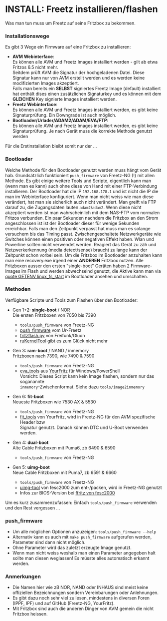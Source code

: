 # INSTALL: Freetz installieren/flashen
Was man tun muss um Freetz auf seine Fritzbox zu bekommen.

### Installationswege
Es gibt 3 Wege ein Firmware auf eine Fritzbox zu installieren:
 * __AVM Webinterface__:<br>
   Es können alle AVM und Freetz Images installiert werden - gilt ab etwa Fritzos 6.5 nicht mehr.<br>
   Seitdem prüft AVM die Signatur der hochgeladenen Datei. Diese Signatur kann nur von AVM erstellt werden und es werden keine modifizierten Images akzeptiert.<br>
   Falls man bereits ein __SELBST__ signiertes Freetz Image (default) installiert hat enthält dises einen zusätzlichen Signaturkey und es können mit dem __GLEICHEN__ Key signierte Images installiert werden.<br>
 * __Freetz Webinterface__:<br>
   Es können alle AVM und Freetz Images installiert werden, es gibt keine Signaturprüfung. Ein Downgrade ist auch möglich.<br>
 * __Bootloader/Urlader/ADAM2/ADAM/EVA/FTP__:<br>
   Es können alle AVM und Freetz Images installiert werden, es gibt keine Signaturprüfung. Je nach Gerät muss die korrekte Methode genutzt werden<br>

Für die Erstinstallation bleibt somit nur der ...

### Bootloader
Welche Methode für den Bootloader genutzt werden muss hängt vom Gerät hab.
Grundsätzlich funktioniert `push_firmware` von Freetz-NG (!) mit allen Methode.
Es gibt einige weitere Tools und Scripte, eigentlich kann man (wenn man es kann) auch ohne diese von Hand mit einer FTP-Verbindung installieren.
Der Bootloader hat die IP `192.168.178.1` und ist nicht die IP die man im Webinterface konfiguriert.
Wenn man nicht weiss wie man diese verändert, hat man sie sicherlich auch nicht verändert.
Man greift via FTP darauf zu, die Zugangsdaten lauten `adam2`/`adam2`. Wenn diese nicht akzeptiert werden ist man wahrscheinlich mit dem NAS-FTP vom normalen Fritzos verbunden.
Ein paar Sekunden nachdem die Fritzbox an den Strom angeschlossen ist ist der Bootloader dieser für wenige Sekunden erreichbar.
Falls man den Zeitpunkt verpasst hat muss man es solange versuchern bis das Timing passt.
Zwischengeschaltete Netzwerkgeräte wie Switches können einen positiven oder negativen Effekt haben. Wlan und Powerline sollten nicht verwendet werden.
Reagiert das Gerät zu zäh und Netzwerkerkennung (media detect/sense) braucht zu lange kann der Zeitpunkt schon vorbei sein.
Um die Fritzbox im Bootloader anzuhalten kann man eine recovery.exe irgend einer __ANDEREN__ Fritzbox nutzen.
Alle Fritzboxen ausser den ersten "single-boot" Geräten haben 2 Firmware-Images im Flash und werden abwechselnd genutzt,
die Aktive kann man via [quote GETENV linux_fs_start](https://github.com/PeterPawn/modfs/blob/master/BOOTSELECTION.ger) im Bootloader ansehen und umschalten.

### Methoden
Verfügbare Scripte und Tools zum Flashen über den Bootloader:

 * Gen 1+2: __single-boot__<a id='single'></a> / NOR<br>
   Die ersten Fritzboxen von 7050 bis 7390
    - `tools/push_firmware` von Freetz-NG
    - [push_firmware](https://www.freetz.org) vom Ur-Freetz
    - [fritzflash.py](https://fritz-tools.readthedocs.io) von Freifunk/Gluon
    - [ruKernelTool](http://rukerneltool.rainerullrich.de/) gibt es zum Glück nicht mehr
 
 * Gen 3: __ram-boot__<a id='ram'></a> / NAND / inmemory<br>
   Fritzboxen nach 7390, wie 7490 & 7590
    - `tools/push_firmware` von Freetz-NG
    - [eva_tools](http://www.yourfritz.de/desc-eva) aus [YourFritz](https://github.com/PeterPawn/YourFritz/tree/main/eva_tools) für Windows/PowerShell<br>
      Vorsicht: Dieses Script kann kein Image flashen, sondern nur das soganannte <br>`inmemory`-Zwischenformat. Siehe dazu `tools/image2inmemory`

 * Gen 6: __fit-boot__<a id='fit'></a><br>
   Neueste Fritzboxen wie 7530 AX & 5530
    - `tools/push_firmware` von Freetz-NG
    - [fit_tools](https://github.com/PeterPawn/YourFritz/tree/main/fit_tools) von YourFritz,
      wird in Freetz-NG für den AVM spezifische Header bzw<br>Signatur genutzt. Danach können DTC und U-Boot verwenden werden.

 * Gen 4: __dual-boot__<a id='dual'></a><br>
   Alte Cable Fritzboxen mit Puma6, zb 6490 & 6590
    - `tools/push_firmware` von Freetz-NG

 * Gen 5: __uimg-boot__<a id='uimg'></a><br>
   Neue Cable Fritzboxen mit Puma7, zb 6591 & 6660
    - `tools/push_firmware` von Freetz-NG<br>
    - [uimg-tool](https://bitbucket.org/fesc2000/uimg-tool.git) von fesc2000 zum ent-/packen, wird in Freetz-NG genutzt
    -  Infos zur BIOS-Version bei [ffritz von fesc2000](https://bitbucket.org/fesc2000/ffritz/src/6591/README-6591.md)

Um es kurz zusammenzufassen: Einfach `tools/push_firmware` verwenden und den Rest vergessen ...

### push_firmware
 * Um alle möglichen Optionen anzuzeigen: `tools/push_firmware --help`
 * Alternativ kann es auch mit `make push_firmware` aufgerufen werden, Parameter sind dann nicht möglich.
 * Ohne Parameter wird das zuletzt erzeugte Image genutzt.
 * Wenn man nicht weiss weshalb man einen Parameter angegeben halt sollte man diesen weglassen! Es müsste alles automatisch erkannt werden.

### Anmerkungen
 * Die Namen hier wie zB NOR, NAND oder INHAUS sind meist keine offiziellen Bezeichnungen sondern Vereinbarungen oder Anlehnungen.
 * Es gibt dazu noch sehr viel zu lesen, mindestens in diversen Foren (IPPF, IPF) und auf GitHub (Freetz-NG, YourFritz).
 * Mit Fritzbox sind auch die anderen Dinger von AVM gemein die nicht Fritzbox heissen.

